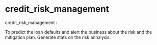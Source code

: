 # credit_risk_management
credit_risk_management : 

To predict the loan defaults and alert the business about the risk and the mitigation plan.
Generate stats on the risk annalysis.
